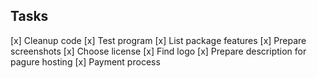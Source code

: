 ## Tasks
[x] Cleanup code
[x] Test program
[x] List package features
[x] Prepare screenshots
[x] Choose license
[x] Find logo
[x] Prepare description for pagure hosting
[x] Payment process
